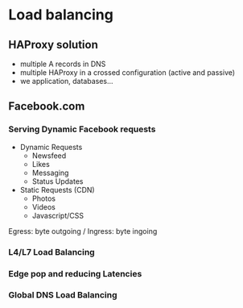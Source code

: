 # Load balancing
## HAProxy solution

* multiple A records in DNS 
* multiple HAProxy in a crossed configuration (active and passive)
* we application, databases...

## Facebook.com

### Serving Dynamic Facebook requests 
* Dynamic Requests 
  * Newsfeed
  * Likes 
  * Messaging 
  * Status Updates
* Static Requests (CDN)
  * Photos
  * Videos
  * Javascript/CSS
  
Egress: byte outgoing / Ingress: byte ingoing

### L4/L7 Load Balancing 
### Edge pop and reducing Latencies
### Global DNS Load Balancing

